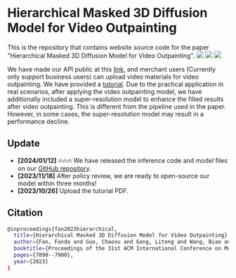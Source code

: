 # Hierarchical Masked 3D Diffusion Model for Video Outpainting

This is the repository that contains website source code for the paper "Hierarchical Masked 3D Diffusion Model for Video Outpainting". <a href='https://arxiv.org/abs/2309.02119'><img src='https://img.shields.io/badge/arXiv-2309.02119-red'></a> <a href='https://fanfanda.github.io/M3DDM/'><img src='https://img.shields.io/badge/Project-Website-orange'></a> <a href='https://github.com/alimama-creative/M3DDM-Video-Outpainting'><img src='https://img.shields.io/badge/Github-Code-green'></a>

We have made our API public at this [link](https://chuangyi.taobao.com), and merchant users (Currently only support business users) can upload video materials for video outpainting. We have provided a [tutorial](assets/Tutorial.pdf). Due to the practical application in real scenarios, after applying the video outpainting model, we have additionally included a super-resolution model to enhance the filled results after video outpainting. This is different from the pipeline used in the paper. However, in some cases, the super-resolution model may result in a performance decline.
 
## Update

- **[2024/01/12]** :fire::fire::fire: We have released the inference code and model files on our [GitHub repository](https://github.com/alimama-creative/M3DDM-Video-Outpainting).
- **[2023/11/18]** After policy review, we are ready to open-source our model within three months!
- **[2023/10/26]** Upload the tutorial PDF.

## Citation
```bash
@inproceedings{fan2023hierarchical,
  title={Hierarchical Masked 3D Diffusion Model for Video Outpainting},
  author={Fan, Fanda and Guo, Chaoxu and Gong, Litong and Wang, Biao and Ge, Tiezheng and Jiang, Yuning and Luo, Chunjie and Zhan, Jianfeng},
  booktitle={Proceedings of the 31st ACM International Conference on Multimedia},
  pages={7890--7900},
  year={2023}
}
```
